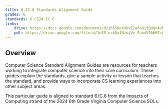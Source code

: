 ```yaml
---
title: 6.IC.6 Standards Alignment Guide
grades: 6
standards: 6.CS24.IC.6
links:
    drive: https://docs.google.com/document/d/1h5GKoX9UVE2a6nUitQHQnAUh2I_qrhnCXNOAKfBkqg4/edit?usp=drive_link
    pdf: https://drive.google.com/file/d/1oS5-nskQu1NzoyVv_FandV9A6H7s8bzG/view?usp=drive_link
---
```


## Overview

Computer Science Standard Alignment Guides are resources for teachers working to integrate computer science into their core curriculum. These guides explain the standards, give a sample activity or lesson that teaches the standard, and provide ways to incorporate CS learning experiences into other subject areas. 

This particular guide is aligned to standard 6.IC.6 from the Impacts of Computing strand of the 2024 6th Grade Virginia Computer Science SOLs.